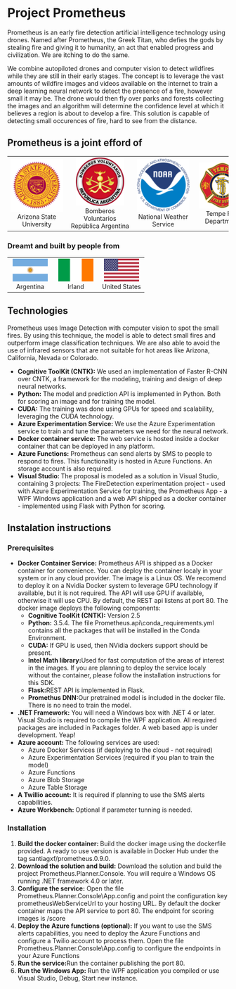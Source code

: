 # Project Prometheus

<p>Prometheus is an early fire detection artificial intelligence technology using drones. Named after Prometheus, the Greek Titan, who defies the gods by stealing fire and giving it to humanity, an act that enabled progress and civilization. We are itching to do the same.</p>

<p>We combine autopiloted drones and computer vision to detect wildfires while they are still in their early stages. The concept is to leverage the vast amounts of wildfire images and videos available on the internet to train a deep learning neural network to detect the presence of a fire, however small it may be. The drone would then fly over parks and forests collecting the images and an algorithm  will determine the confidence level at which it believes a region is about to develop a fire. This solution is capable of detecting small occurences of fire, hard to see from the distance.
</p>

<h2>
Prometheus is a joint efford of
</h2>
<table>
    <tr style="border-top:none;">
        <td align="center" width="140" style="border:none;"><img src='doc/asu.png' width='120'/><div style='word-wrap: break-word;width:120px'>Arizona State University</div></td>
        <td align="center" width="140" style="border:none;"><img src='doc/bomberos.png' width='110'/><div style='word-wrap: break-word;width:140px'>Bomberos Voluntarios República Argentina</div></td>
        <td align="center" width="140" style="border:none;"><img src='doc/noaa.png' width='120'/><div style='word-wrap: break-word;width:120px'>National Weather Service</div></td>
        <td align="center" width="140" style="border:none;"><img src='doc/tempe.png' width='105'/><div style='word-wrap: break-word;width:120px'>Tempe Fire Department</div></td>
    </tr>
</table>

<h3>
    Dreamt and built by people from
</h3>
<table>
    <tr>
        <td align="center"><img src='doc/ar.png' width='80'/><div style='word-wrap: break-word;width:90px'>Argentina</div></td>
        <td align="center"><img src='doc/ir.png' width='80'/><div style='word-wrap: break-word;width:90px'>Irland</div></td>
        <td align="center"><img src='doc/us.png' width='80'/><div style='word-wrap: break-word;width:90px'>United States</div></td>
    </tr>
</table>

<h2>
Technologies
</h2>
<p>
Prometheus uses Image Detection with computer vision to spot the small fires. By using this technique, the model is able to detect small fires and outperform image classification techniques. We are also able to avoid the use of infrared sensors that are not suitable for hot areas like Arizona, California, Nevada or Colorado.
</p>
<p>
    <ul>
        <li><b>Cognitive ToolKit (CNTK):</b> We used an implementation of Faster R-CNN over CNTK, a framework for the modeling, training and design of deep neural networks.</li>
        <li><b>Python:</b> The model and prediction API is implemented in Python. Both for scoring an image and for training the model.</li>
        <li><b>CUDA:</b> The training was done using GPUs for speed and scalability, leveraging the CUDA technology.</li>
        <li><b>Azure Experimentation Service:</b> We use the Azure Experimentation service to train and tune the parameters we need for the neural network.</li>
        <li><b>Docker container service:</b> The web service is hosted inside a docker container that can be deployed in any platform.</li>
        <li><b>Azure Functions:</b> Prometheus can send alerts by SMS to people to respond to fires. This functionality is hosted in Azure Functions. An storage account is also required.
        <li><b>Visual Studio: </b>The proposal is modeled as a solution in Visual Studio, containing 3 projects: The FireDetection experimentation project - used with Azure Experimentation Service for training, the Prometheus App - a WPF Windows application and a web API shipped as a docker container - implemented using Flask with Python for scoring.</li>
    </ul>
</p>

<h2>
    Instalation instructions
</h2>
<h3>
    Prerequisites
</h3>
<p>
    <ul>
        <li><b>Docker Container Service:</b> Prometheus API is shipped as a Docker container for convenience. You can deploy the container localy in your system or in any cloud provider. The image is a Linux OS. We recomend to deploy it on a Nvidia Docker system to leverage GPU technology if available, but it is not required. The API will use GPU if available, otherwise it will use CPU. By default, the REST api listens at port 80. The docker image deploys the following components: 
            <ul>
                <li><b>Cognitive ToolKit (CNTK):</b> Version 2.5</li>
                <li><b>Python:</b> 3.5.4. The file Prometheus.api\conda_requirements.yml contains all the packages that will be installed in the Conda Environment.</li>
                <li><b>CUDA:</b> If GPU is used, then NVidia dockers support should be present.</li>
                <li><b>Intel Math library:</b>Used for fast computation of the areas of interest in the images. If you are planning to deploy the service localy without the container, please follow the installation instructions for this SDK.</li>
                <li><b>Flask:</b>REST API is implemented in Flask.</li>
                <li><b>Promethus DNN:</b>Our pretrained model is included in the docker file. There is no need to train the model.</li>
            </ul>
        </li>
        <li><b>.NET Framework:</b> You will need a Windows box with .NET 4 or later. Visual Studio is required to compile the WPF application. All required packages are included in Packages folder. A web based app is under development. Yeap!</li>
        <li><b>Azure account: </b>The following services are used:
            <ul>
                <li>Azure Docker Services (if deploying to the cloud - not required)</li>
                <li>Azure Experimentation Services (required if you plan to train the model)</li>
                <li>Azure Functions</li>
                <li>Azure Blob Storage</li>
                <li>Azure Table Storage</li>
            </ul>
        </li>
        <li><b>A Twillio account:</b> It is required if planning to use the SMS alerts capabilities.</li>
        <li><b>Azure Workbench: </b>Optional if parameter tunning is needed.</li>
    </ul>
</p>
<h3>
    Installation
</h3>
<p>
    <ol>
        <li><b>Build the docker container: </b>Build the docker image using the dockerfile provided. A ready to use version is available in Docker Hub under the tag santiagxf/prometheus.0.9.0.</li>
        <li><b>Download the solution and build:</b> Download the solution and build the project Prometheus.Planner.Console. You will require a Windows OS running .NET framework 4.0 or later.</li>
        <li><b>Configure the service:</b> Open the file Prometheus.Planner.Console\App.config and point the configuration key prometheusWebServiceUrl to your hosting URL. By default the docker container maps the API service to port 80. The endpoint for scoring images is /score</li>
        <li><b>Deploy the Azure functions (optional):</b> If you want to use the SMS alerts capabilities, you need to deploy the Azure Functions and configure a Twilio account to process them. Open the file Prometheus.Planner.Console\App.config to configure the endpoints in your Azure Functions</li>
        <li><b>Run the service:</b>Run the container publishing the port 80.</li>
        <li><b>Run the Windows App: </b>Run the WPF application you compiled or use Visual Studio, Debug, Start new instance.</li>
    </ol>
</p>

